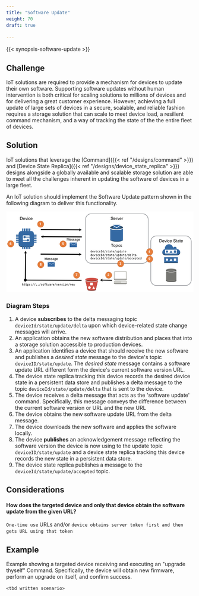 ```yaml
---
title: "Software Update"
weight: 70
draft: true

---
```


{{< synopsis-software-update >}}
<!--more-->

## Challenge
IoT solutions are required to provide a mechanism for devices to update their own software. Supporting software updates without human intervention is both critical for scaling solutions to millions of devices and for delivering a great customer experience. However, achieving a full update of large sets of devices in a secure, scalable, and reliable fashion requires a storage solution that can scale to meet device load, a resilient command mechanism, and a way of tracking the state of the the entire fleet of devices. 

## Solution
IoT solutions that leverage the [Command]({{< ref "/designs/command" >}}) and [Device State Replica]({{< ref "/designs/device_state_replica" >}}) designs alongside a globally available and scalable storage solution are able to meet all the challenges inherent in updating the software of devices in a large fleet. 

An IoT solution should implement the Software Update pattern shown in the following diagram to deliver this functionality. 

![Software Update](software-update.png)

### Diagram Steps
1. A device **subscribes** to the delta messaging topic `deviceId/state/update/delta` upon which device-related state change messages will arrive.
2. An application obtains the new software distribution and places that into a storage solution accessible to production devices. 
3. An application identifies a device that should receive the new software and publishes a *desired state* message to the device's topic `deviceID/state/update`. The *desired state* message contains a software update URL different form the device's current software version URL.
4. The device state replica tracking this device records the desired device state in a persistent data store and publishes a delta message to the topic `deviceId/state/update/delta` that is sent to the device.
5. The device receives a delta message that acts as the 'software update' command. Specifically, this message conveys the difference between the current software version or URL and the new URL
6. The device obtains the new software update URL from the delta message.
7. The device downloads the new software and applies the software locally.
8. The device **publishes** an acknowledgement message reflecting the software version the device is now using to the update topic `deviceID/state/update` and a device state replica tracking this device records the new state in a persistent data store. 
9. The device state replica publishes a message to the `deviceId/state/update/accepted` topic.

## Considerations

#### How does the targeted device and only that device obtain the software update from the given URL?  
`One-time use` URLs and/or `device obtains server token first and then gets URL using that token` 

## Example
Example showing a targeted device receiving and executing an "upgrade thyself" Command. Specifically, the device will obtain new firmware, perform an upgrade on itself, and confirm success.

    <tbd written scenario>
